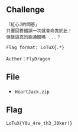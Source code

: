 ## Challenge
```
「紅心J的問答」  
只要回答錯誤一次就會命喪於此！  
但是這真的能通關嗎 ...？

Flag format: LoTuX{.*}  

Author：FlyDragon
```
## File
- `HeartJack.zip`
## Flag
```
LoTuX{Y0u_4re_th3_J0ker!}
```
